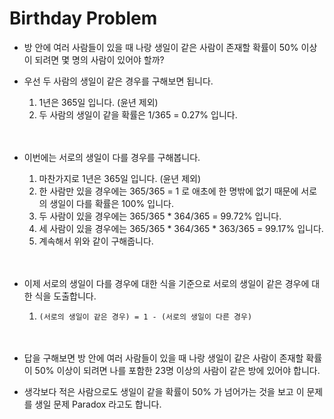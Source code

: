 # Birthday Problem

- 방 안에 여러 사람들이 있을 때 나랑 생일이 같은 사람이 존재할 확률이 50% 이상이 되려면 몇 명의 사람이 있어야 할까?

- 우선 두 사람의 생일이 같은 경우를 구해보면 됩니다.

    1. 1년은 365일 입니다. (윤년 제외)
    2. 두 사람의 생일이 같을 확률은 1/365 = 0.27% 입니다. <br/><br/><br/>


- 이번에는 서로의 생일이 다를 경우를 구해봅니다.

    1. 마찬가지로 1년은 365일 입니다. (윤년 제외)
    2. 한 사람만 있을 경우에는 365/365 = 1 로 애초에 한 명밖에 없기 때문에 서로의 생일이 다를 확률은 100% 입니다.
    3. 두 사람이 있을 경우에는 365/365 * 364/365 = 99.72% 입니다.
    4. 세 사람이 있을 경우에는 365/365 * 364/365 * 363/365 = 99.17% 입니다.
    5. 계속해서 위와 같이 구해줍니다. <br/><br/><br/>

- 이제 서로의 생일이 다를 경우에 대한 식을 기준으로 서로의 생일이 같은 경우에 대한 식을 도출합니다.

    1. `(서로의 생일이 같은 경우) = 1 - (서로의 생일이 다른 경우)` <br/><br/><br/>

- 답을 구해보면 방 안에 여러 사람들이 있을 때 나랑 생일이 같은 사람이 존재할 확률이 50% 이상이 되려면 나를 포함한 23명 이상의 사람이 같은 방에 있어야 합니다. 

- 생각보다 적은 사람으로도 생일이 같을 확률이 50% 가 넘어가는 것을 보고 이 문제를 생일 문제 Paradox 라고도 합니다. 